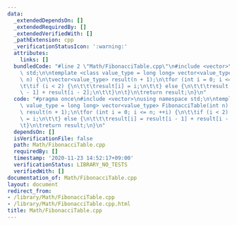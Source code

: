 ```yaml
---
data:
  _extendedDependsOn: []
  _extendedRequiredBy: []
  _extendedVerifiedWith: []
  _pathExtension: cpp
  _verificationStatusIcon: ':warning:'
  attributes:
    links: []
  bundledCode: "#line 2 \"Math/FibonacciTable.cpp\"\n#include <vector>\nusing namespace\
    \ std;\n\ntemplate <class value_type = long long> vector<value_type> FibonacciTable(int\
    \ n) {\n\tvector<value_type> result(n + 1);\n\tfor (int i = 0; i <= n; ++i) {\n\
    \t\tif (i < 2) {\n\t\t\tresult[i] = i;\n\t\t} else {\n\t\t\tresult[i] = result[i\
    \ - 1] + result[i - 2];\n\t\t}\n\t}\n\treturn result;\n}\n"
  code: "#pragma once\n#include <vector>\nusing namespace std;\n\ntemplate <class\
    \ value_type = long long> vector<value_type> FibonacciTable(int n) {\n\tvector<value_type>\
    \ result(n + 1);\n\tfor (int i = 0; i <= n; ++i) {\n\t\tif (i < 2) {\n\t\t\tresult[i]\
    \ = i;\n\t\t} else {\n\t\t\tresult[i] = result[i - 1] + result[i - 2];\n\t\t}\n\
    \t}\n\treturn result;\n}\n"
  dependsOn: []
  isVerificationFile: false
  path: Math/FibonacciTable.cpp
  requiredBy: []
  timestamp: '2020-11-23 14:52:17+09:00'
  verificationStatus: LIBRARY_NO_TESTS
  verifiedWith: []
documentation_of: Math/FibonacciTable.cpp
layout: document
redirect_from:
- /library/Math/FibonacciTable.cpp
- /library/Math/FibonacciTable.cpp.html
title: Math/FibonacciTable.cpp
---
```


